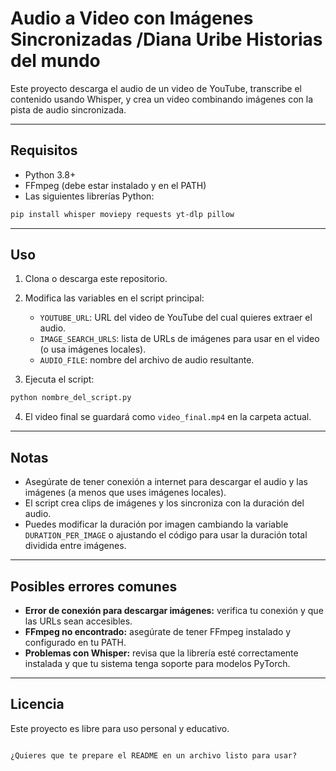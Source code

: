 # Audio a Video con Imágenes Sincronizadas /Diana Uribe Historias del mundo

Este proyecto descarga el audio de un video de YouTube, transcribe el contenido usando Whisper, y crea un video combinando imágenes con la pista de audio sincronizada.

---

## Requisitos

- Python 3.8+
- FFmpeg (debe estar instalado y en el PATH)
- Las siguientes librerías Python:

```bash
pip install whisper moviepy requests yt-dlp pillow
````

---

## Uso

1. Clona o descarga este repositorio.

2. Modifica las variables en el script principal:

   * `YOUTUBE_URL`: URL del video de YouTube del cual quieres extraer el audio.
   * `IMAGE_SEARCH_URLS`: lista de URLs de imágenes para usar en el video (o usa imágenes locales).
   * `AUDIO_FILE`: nombre del archivo de audio resultante.

3. Ejecuta el script:

```bash
python nombre_del_script.py
```

4. El video final se guardará como `video_final.mp4` en la carpeta actual.

---

## Notas

* Asegúrate de tener conexión a internet para descargar el audio y las imágenes (a menos que uses imágenes locales).
* El script crea clips de imágenes y los sincroniza con la duración del audio.
* Puedes modificar la duración por imagen cambiando la variable `DURATION_PER_IMAGE` o ajustando el código para usar la duración total dividida entre imágenes.

---

## Posibles errores comunes

* **Error de conexión para descargar imágenes:** verifica tu conexión y que las URLs sean accesibles.
* **FFmpeg no encontrado:** asegúrate de tener FFmpeg instalado y configurado en tu PATH.
* **Problemas con Whisper:** revisa que la librería esté correctamente instalada y que tu sistema tenga soporte para modelos PyTorch.

---

## Licencia

Este proyecto es libre para uso personal y educativo.



```

¿Quieres que te prepare el README en un archivo listo para usar?
```
